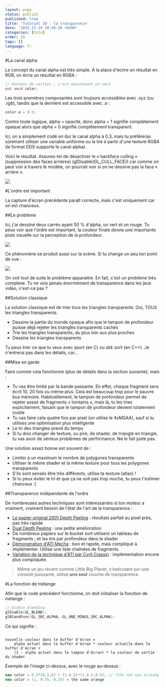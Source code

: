 ```yaml
---
layout: page
status: publish
published: true
title: 'Tutoriel 10 : la transparence'
date: '2015-11-19 20:56:26 +0200'
categories: [tuto]
order: 20
tags: []
language: fr
---
```


#La canal alpha

Le concept du canal alpha est très simple. À la place d'écrire un résultat en RGB, on écris un résultat en RGBA :

``` glsl fs
// Données de sorties : c'est maintenant un vec4 
out vec4 color;
```

Les trois premières composantes sont toujours accessibles avec *.xyz* (ou *.rgb*), tandis que la dernière est accessible avec *.a* :

``` glsl fs
color.a = 0.3;
```

Contre toute logique, alpha = opacité, donc alpha = 1 signifie complètement opaque alors que alpha = 0 signifie complètement transparent.

Ici, on a simplement codé en dur le canal alpha à 0.3, mais tu préféreras sûrement utiliser une variable uniforme ou la lire à partir d'une texture RGBA (le format DDS supporte le canal alpha).

Voici le résultat. Assures-toi de désactiver le « backface culling » (suppression des faces arrières) (glDisable(GL_CULL_FACE)) car comme on peut voir à travers le modèle, on pourrait voir si on ne dessine pas la face « arrière ».

![]({{site.baseurl}}/assets/images/tuto-10-transparency/transparencyok.png)

#L'ordre est important

La capture d'écran précédente paraît correcte, mais c'est uniquement car on est chanceux.

##Le problème

Ici, j'ai dessiné deux carrés ayant 50 % d'alpha, un vert et un rouge. Tu peux voir que l'ordre est important, la couleur finale donne une importante piste visuelle sur la perception de la profondeur.

![]({{site.baseurl}}/assets/images/tuto-10-transparency/transparencyorder.png)

Ce phénomène se produit aussi sur la scène. Si tu change un peu ton point de vue :

![]({{site.baseurl}}/assets/images/tuto-10-transparency/transparencybad.png)

On voit tout de suite le problème apparaitre.
En fait, c'est un problème très complexe. Tu ne vois jamais énormément de transparence dans les jeux vidéo, n'est-ce pas ?

##Solution classique

La solution classique est de trier tous les triangles transparents. Oui, TOUS les triangles transparents.

* Dessine la partie du monde opaque afin que le tampon de profondeur puisse déjà rejeter les triangles transparents cachés
* Trie les triangles transparents, du plus loin aux plus proches
* Dessine les triangles transparents

Tu peux trier ce que tu veux avec qsort (en C) ou std::sort (en C++). Je n'entrerai pas dans les détails, car...

##Mise en garde

Faire comme cela fonctionne (plus de détails dans la section suivante), mais :

* Tu vas être limité par la bande passante. En effet, chaque fragment sera écrit 10, 20 fois ou même plus. Cela est beaucoup trop pour le pauvre bus mémoire. Habituellement, le tampon de profondeur permet de rejeter assez de fragments « lointains », mais là, tu les tries explicitement, faisant que le tampon de profondeur devient totalement inutile
* Tu vas faire cela quatre fois par pixel (on utilise le 4xMSAA), sauf si tu utilises une optimisation plus intelligente
* Le tri des triangles prend du temps
* Si tu dois changer de texture, ou pire, de shader, de triangle en triangle, tu vas avoir de sérieux problèmes de performance. Ne le fait juste pas.

Une solution assez bonne est souvent de :

* Limiter à un maximum le nombre de polygones transparents
* Utiliser le même shader et la même texture pour tous les polygones transparents
* S'ils sont sensés être très différents, utilise ta texture (atlas) !
* Si tu peux éviter le tri et que ça ne soit pas trop moche, tu peux t'estimer chanceux :)

##Transparence indépendante de l'ordre

De nombreuses autres techniques sont intéressantes si ton moteur a vraiment, vraiment besoin de l'état de l'art de la transparence :

* [Le papier original 2001 Depth Peeling](http://citeseerx.ist.psu.edu/viewdoc/download?doi=10.1.1.18.9286&rep=rep1&type=pdf) : résultats parfait au pixel près, pas très rapide
* [Dual Depth Peeling](http://developer.download.nvidia.com/SDK/10/opengl/src/dual_depth_peeling/doc/DualDepthPeeling.pdf) : une petite amélioration
* De nombreux papiers sur le bucket sort utilisent un tableau de fragments ; et les tris par profondeur dans le shader
* [Démonstration d'ATI Mecha](http://fr.slideshare.net/hgruen/oit-and-indirect-illumination-using-dx11-linked-lists) : bon et rapide, mais compliqué à implémenter. Utilise une liste chaînées de fragments
* [Variation de la technique d'ATI par Cyril Crassin](http://blog.icare3d.org/2010/07/opengl-40-abuffer-v20-linked-lists-of.html) : implémentation encore plus compliquée.

> Même un jeu récent comme Little Big Planet, s'exécutant sur une console puissante, utilise **une seul** couche de transparence.

#La fonction de mélange

Afin que le code précédent fonctionne, on doit initialiser la fonction de mélange :

``` cpp
// Enable blending
glEnable(GL_BLEND);
glBlendFunc(GL_SRC_ALPHA, GL_ONE_MINUS_SRC_ALPHA);
```

Ce qui signifie :

```

nouvelle couleur dans le buffer d'écran = 
    alpha actuel dans le buffer d'écran * couleur actuelle dans le buffer d'écran + 
    (1 - alpha actuel dans le tampon d'écran) * la couleur de sortie du shader
```

Exemple de l'image ci-dessus, avec le rouge au-dessus :

``` cpp
new color = 0.5*(0,1,0) + (1-0.5)*(1,0.5,0.5); // (the red was already blended with the white background)
new color = (1, 0.75, 0.25) = the same orange
```

 
